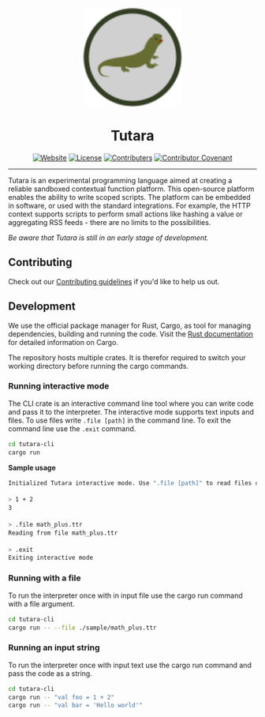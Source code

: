 <p align="center"><img src="https://github.com/tutara/tutara-assets/raw/master/logos/logo.svg" width="200" /></p>
<h1 align="center">Tutara</h1>

<p align="center">
	<a href="https://tutara.dev/"><img src="https://img.shields.io/badge/Website-tutara.dev-orange" alt="Website" /></a>
	<a href="LICENSE"><img src="https://img.shields.io/github/license/tutara/tutara" alt="License" /></a>
	<a href="https://github.com/tutara/tutara/graphs/contributors"><img src="https://img.shields.io/github/contributors/tutara/tutara" alt="Contributers" /></a>
	<a href="code_of_conduct.md"><img src="https://img.shields.io/badge/Contributor%20Covenant-v2.0%20adopted-ff69b4.svg" alt="Contributor Covenant" /></a>
</p>

---

Tutara is an experimental programming language aimed at creating a reliable sandboxed contextual function platform. This open-source platform enables the ability to write scoped scripts. The platform can be embedded in software, or used with the standard integrations. For example, the HTTP context supports scripts to perform small actions like hashing a value or aggregating RSS feeds - there are no limits to the possibilities.

_Be aware that Tutara is still in an early stage of development._

## Contributing

Check out our [Contributing guidelines](CONTRIBUTING.md) if you'd like to help us out.

## Development

We use the official package manager for Rust, Cargo, as tool for managing dependencies, building and running the code. Visit the [Rust documentation](https://doc.rust-lang.org/cargo/) for detailed information on Cargo.

The repository hosts multiple crates. It is therefor required to switch your working directory before running the cargo commands.

### Running interactive mode

The CLI crate is an interactive command line tool where you can write code and pass it to the interpreter. The interactive mode supports text inputs and files. To use files write `.file [path]` in the command line. To exit the command line use the `.exit` command.

```sh
cd tutara-cli
cargo run
```

**Sample usage**

```sh
Initialized Tutara interactive mode. Use ".file [path]" to read files or ".exit" to leave.

> 1 + 2
3

> .file math_plus.ttr
Reading from file math_plus.ttr

> .exit
Exiting interactive mode
```

### Running with a file

To run the interpreter once with in input file use the cargo run command with a file argument.

```sh
cd tutara-cli
cargo run -- --file ./sample/math_plus.ttr
```

### Running an input string

To run the interpreter once with input text use the cargo run command and pass the code as a string.

```sh
cd tutara-cli
cargo run -- "val foo = 1 + 2"
cargo run -- "val bar = 'Hello world'"
```
